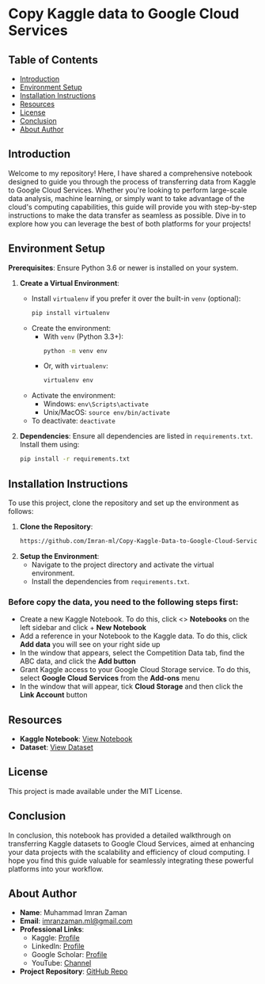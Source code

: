 # Copy Kaggle data to Google Cloud Services

## Table of Contents

- [Introduction](#introduction)
- [Environment Setup](#environment-setup)
- [Installation Instructions](#installation-instructions)
- [Resources](#resources)
- [License](#license)
- [Conclusion](#conclusion)
- [About Author](#about-author)

## Introduction

Welcome to my repository! Here, I have shared a comprehensive notebook designed to guide you through the process of transferring data from Kaggle to Google Cloud Services. Whether you're looking to perform large-scale data analysis, machine learning, or simply want to take advantage of the cloud's computing capabilities, this guide will provide you with step-by-step instructions to make the data transfer as seamless as possible. Dive in to explore how you can leverage the best of both platforms for your projects!

## Environment Setup

**Prerequisites**: Ensure Python 3.6 or newer is installed on your system.

1. **Create a Virtual Environment**:
    - Install `virtualenv` if you prefer it over the built-in `venv` (optional):
        ```bash
        pip install virtualenv
        ```
    - Create the environment:
        - With `venv` (Python 3.3+):
            ```bash
            python -m venv env
            ```
        - Or, with `virtualenv`:
            ```bash
            virtualenv env
            ```
    - Activate the environment:
        - Windows: `env\Scripts\activate`
        - Unix/MacOS: `source env/bin/activate`
    - To deactivate: `deactivate`

2. **Dependencies**:
    Ensure all dependencies are listed in `requirements.txt`. Install them using:
    ```bash
    pip install -r requirements.txt
    ```

## Installation Instructions

To use this project, clone the repository and set up the environment as follows:

1. **Clone the Repository**:
    ```bash
    https://github.com/Imran-ml/Copy-Kaggle-Data-to-Google-Cloud-Services.git
    ```
2. **Setup the Environment**:
    - Navigate to the project directory and activate the virtual environment.
    - Install the dependencies from `requirements.txt`.

### Before copy the data, you need to the following steps first:
- Create a new Kaggle Notebook. To do this, click <> **Notebooks** on the left sidebar and click + **New Notebook**
- Add a reference in your Notebook to the Kaggle data. To do this, click **Add data** you will see on your right side up
- In the window that appears, select the Competition Data tab, find the ABC data, and click the **Add button**
- Grant Kaggle access to your Google Cloud Storage service. To do this, select **Google Cloud Services** from the **Add-ons** menu
- In the window that will appear, tick **Cloud Storage** and then click the **Link Account** button


## Resources

- **Kaggle Notebook**: [View Notebook](https://www.kaggle.com/code/muhammadimran112233/copy-kaggle-data-to-google-cloud-services)
- **Dataset**: [View Dataset](https://www.kaggle.com/datasets/gpreda/reddit-vaccine-myths)

## License

This project is made available under the MIT License.

## Conclusion

In conclusion, this notebook has provided a detailed walkthrough on transferring Kaggle datasets to Google Cloud Services, aimed at enhancing your data projects with the scalability and efficiency of cloud computing. I hope you find this guide valuable for seamlessly integrating these powerful platforms into your workflow.

## About Author

- **Name**: Muhammad Imran Zaman
- **Email**: [imranzaman.ml@gmail.com](mailto:imranzaman.ml@gmail.com)
- **Professional Links**:
    - Kaggle: [Profile](https://www.kaggle.com/muhammadimran112233)
    - LinkedIn: [Profile](linkedin.com/in/muhammad-imran-zaman)
    - Google Scholar: [Profile](https://scholar.google.com/citations?user=ulVFpy8AAAAJ&hl=en)
    - YouTube: [Channel](https://www.youtube.com/@consolioo)
- **Project Repository**: [GitHub Repo](https://github.com/Imran-ml/Copy-Kaggle-Data-to-Google-Cloud-Services.git)
